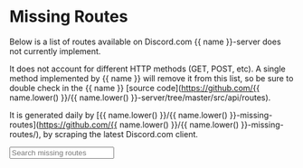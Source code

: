 # Missing Routes

Below is a list of routes available on Discord.com {{ name }}-server does not currently implement.

It does not account for different HTTP methods (GET, POST, etc). A single method implemented by {{ name }} will remove it from this list,
so be sure to double check in the {{ name }} [source code](https://github.com/{{ name.lower() }}/{{ name.lower() }}-server/tree/master/src/api/routes).

It is generated daily by [{{ name.lower() }}/{{ name.lower() }}-missing-routes](https://github.com/{{ name.lower() }}/{{ name.lower() }}-missing-routes/),
by scraping the latest Discord.com client.

<div>
 <div class="fc-search">
  <input
   id="missing-routes-search"
   class="md-input md-input--stretch"
   placeholder="Search missing routes"
  />
 </div>
 <ul id="missing-routes-list">
 </ul>
</div>

<script src="/assets/js/missingroutes.js"></script>
